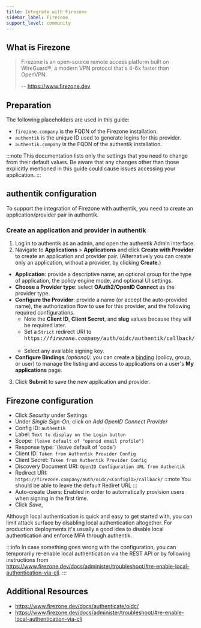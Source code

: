 ```yaml
---
title: Integrate with Firezone
sidebar_label: Firezone
support_level: community
---
```


## What is Firezone

> Firezone is an open-source remote access platform built on WireGuard®, a modern VPN protocol that's 4-6x faster than OpenVPN.
>
> -- https://www.firezone.dev

## Preparation

The following placeholders are used in this guide:

- `firezone.company` is the FQDN of the Firezone installation.
- `authentik` is the unique ID used to generate logins for this provider.
- `authentik.company` is the FQDN of the authentik installation.

:::note
This documentation lists only the settings that you need to change from their default values. Be aware that any changes other than those explicitly mentioned in this guide could cause issues accessing your application.
:::

## authentik configuration

To support the integration of Firezone with authentik, you need to create an application/provider pair in authentik.

### Create an application and provider in authentik

1. Log in to authentik as an admin, and open the authentik Admin interface.
2. Navigate to **Applications** > **Applications** and click **Create with Provider** to create an application and provider pair. (Alternatively you can create only an application, without a provider, by clicking **Create**.)

- **Application**: provide a descriptive name, an optional group for the type of application, the policy engine mode, and optional UI settings.
- **Choose a Provider type**: select **OAuth2/OpenID Connect** as the provider type.
- **Configure the Provider**: provide a name (or accept the auto-provided name), the authorization flow to use for this provider, and the following required configurations.
    - Note the **Client ID**, **Client Secret**, and **slug** values because they will be required later.
    - Set a `Strict` redirect URI to <kbd>https://<em>firezone.company</em>/auth/oidc/authentik/callback/</kbd>.
    - Select any available signing key.
- **Configure Bindings** _(optional)_: you can create a [binding](/docs/add-secure-apps/flows-stages/bindings/) (policy, group, or user) to manage the listing and access to applications on a user's **My applications** page.

3. Click **Submit** to save the new application and provider.

## Firezone configuration

- Click _Security_ under Settings
- Under _Single Sign-On_, click on _Add OpenID Connect Provider_
- Config ID: `authentik`
- Label: `Text to display on the Login button`
- Scope: `(leave default of "openid email profile")`
- Response type: `(leave default of 'code')
- Client ID: `Taken from Authentik Provider Config`
- Client Secret: `Taken from Authentik Provider Config`
- Discovery Document URI: `OpenID Configuration URL from Authentik`
- Redirect URI: `https://firezone.company/auth/oidc/<ConfigID>/callback/`
  :::note
  You should be able to leave the default Rediret URL
  :::
- Auto-create Users: Enabled in order to automatically provision users when signing in the first time.
- Click _Save_,

Although local authentication is quick and easy to get started with, you can limit attack surface by disabling local authentication altogether. For production deployments it's usually a good idea to disable local authentication and enforce MFA through authentik.

:::info
In case something goes wrong with the configuration, you can temporarily re-enable local authentication via the REST API or by following instructions from https://www.firezone.dev/docs/administer/troubleshoot/#re-enable-local-authentication-via-cli.
:::

## Additional Resources

- https://www.firezone.dev/docs/authenticate/oidc/
- https://www.firezone.dev/docs/administer/troubleshoot/#re-enable-local-authentication-via-cli
